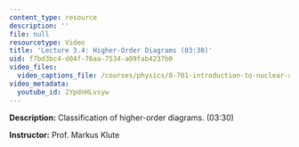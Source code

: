 ```yaml
---
content_type: resource
description: ''
file: null
resourcetype: Video
title: 'Lecture 3.4: Higher-Order Diagrams (03:30)'
uid: f7bd3bc4-d04f-76aa-7534-a09fab4237b0
video_files:
  video_captions_file: /courses/physics/8-701-introduction-to-nuclear-and-particle-physics-fall-2020/video-lectures/chapter-3.-feynman-calculus/lecture-3.4-higher-order-diagrams-03-30/2YpdnHLvsyw.vtt
video_metadata:
  youtube_id: 2YpdnHLvsyw
---
```


**Description:** Classification of higher-order diagrams. (03:30)

**Instructor:** Prof. Markus Klute